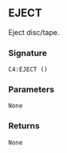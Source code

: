 ## EJECT

Eject disc/tape.


### Signature

`C4:EJECT ()`


### Parameters

`None`


### Returns

`None`


